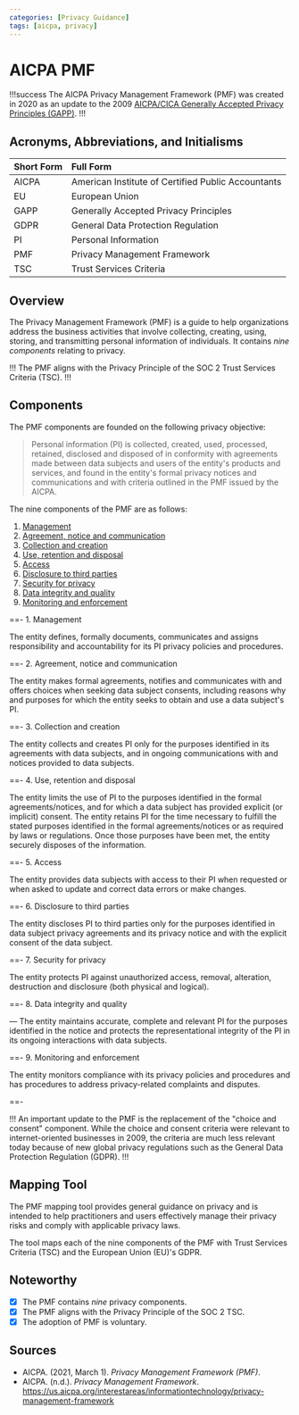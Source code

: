 ```yaml
---
categories: [Privacy Guidance]
tags: [aicpa, privacy]
---
```


# AICPA PMF

!!!success
The AICPA Privacy Management Framework (PMF) was created in 2020 as an update to the 2009 [AICPA/CICA Generally Accepted Privacy Principles (GAPP)](/frameworks/aicpa-cica-gapp.md).
!!!

## Acronyms, Abbreviations, and Initialisms

Short Form | Full Form
:--- | :---
AICPA | American Institute of Certified Public Accountants
EU | European Union
GAPP | Generally Accepted Privacy Principles
GDPR | General Data Protection Regulation
PI | Personal Information
PMF | Privacy Management Framework
TSC | Trust Services Criteria

## Overview

The Privacy Management Framework (PMF) is a guide to help organizations address the business activities that involve collecting, creating, using, storing, and transmitting personal information of individuals. It contains *nine components* relating to privacy.

!!!
The PMF aligns with the Privacy Principle of the SOC 2 Trust Services Criteria (TSC).
!!!

## Components

The PMF components are founded on the following privacy objective:

> Personal information (PI) is collected, created, used, processed, retained, disclosed and disposed of in conformity with agreements made between data subjects and users of the entity's products and services, and found in the entity's formal privacy notices and communications and with criteria outlined in the PMF issued by the AICPA.

The nine components of the PMF are as follows:

1. [Management](#1-management)
2. [Agreement, notice and communication](#2-agreement-notice-and-communication)
3. [Collection and creation](#3-collection-and-creation)
4. [Use, retention and disposal](#4-use-retention-and-disposal)
5. [Access](#5-access)
6. [Disclosure to third parties](#6-disclosure-to-third-parties)
7. [Security for privacy](#7-security-for-privacy)
8. [Data integrity and quality](#8-data-integrity-and-quality)
9. [Monitoring and enforcement](#9-monitoring-and-enforcement)

==- 1. Management

 The entity defines, formally documents, communicates and assigns responsibility and accountability for its PI privacy policies and procedures. 

==- 2. Agreement, notice and communication

The entity makes formal agreements, notifies and communicates with and offers choices when seeking data subject consents, including reasons why and purposes for which the entity seeks to obtain and use a data subject's PI.

==- 3. Collection and creation

The entity collects and creates PI only for the purposes identified in its agreements with data subjects, and in ongoing communications with and notices provided to data 
subjects.

==- 4. Use, retention and disposal

The entity limits the use of PI to the purposes identified in the formal agreements/notices, and for which a data subject has provided explicit (or implicit) consent. The entity 
retains PI for the time necessary to fulfill the stated purposes identified in the formal agreements/notices or as required by laws or regulations. Once those purposes have been met, the entity securely disposes of the information.

==- 5. Access

The entity provides data subjects with access to their PI when requested or when asked to update and correct data errors or make changes.

==- 6. Disclosure to third parties

The entity discloses PI to third parties only for the purposes identified in data subject privacy agreements and its privacy notice and with the explicit consent of the data subject.

==- 7. Security for privacy

The entity protects PI against unauthorized access, removal, alteration, destruction and disclosure (both physical and logical).

==- 8. Data integrity and quality

— The entity maintains accurate, complete and relevant PI for the purposes identified in the notice and protects the representational integrity of the PI in its ongoing interactions with data subjects.

==- 9. Monitoring and enforcement

The entity monitors compliance with its privacy policies and procedures and has procedures to address privacy-related complaints and disputes.

==-

!!!
An important update to the PMF is the replacement of the "choice and consent" component. While the choice and consent criteria were relevant to internet-oriented businesses in 2009, the criteria are much less relevant today because of new global privacy regulations such as the General Data Protection Regulation (GDPR).
!!!

## Mapping Tool

The PMF mapping tool provides general guidance on privacy and is intended to help practitioners and users effectively manage their privacy risks and comply with applicable 
privacy laws.

The tool maps each of the nine components of the PMF with Trust Services Criteria (TSC) and the European Union (EU)'s GDPR.

## Noteworthy

- [x] The PMF contains *nine* privacy components.
- [x] The PMF aligns with the Privacy Principle of the SOC 2 TSC.
- [x] The adoption of PMF is voluntary.

## Sources

- AICPA. (2021, March 1). *Privacy Management Framework (PMF)*.
- AICPA. (n.d.). *Privacy Management Framework*. https://us.aicpa.org/interestareas/informationtechnology/privacy-management-framework
